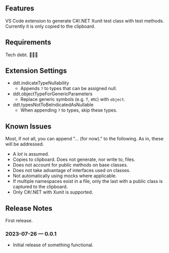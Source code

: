 ## Features

VS Code extension to generate C#/.NET Xunit test class with test methods. Currently it is only copied to the clipboard.

## Requirements

Tech debt. 🤷🏼‍♂️

## Extension Settings

- ddt.indicateTypeNullability
    - Appends `?` to types that can be assigned null.
- ddt.objectTypeForGenericParameters
    - Replace generic symbols (e.g. `T`, etc) with `object`.
- ddt.typesNotToBeIndicatedAsNullable
    - When appending `?` to types, skip these types.

## Known Issues

Most, if not all, you can append "... (for now)." to the following. As in, these will be addressed.

- A _lot_ is assumed.
- Copies to clipboard. Does not generate, nor write to, files.
- Does not account for public methods on base classes.
- Does not take advantage of interfaces used on classes.
- Not automatically using mocks where applicable.
- If multiple namespaces exist in a file, only the last with a public class is captured to the clipboard.
- Only C#/.NET with Xunit is supported.

## Release Notes

First release.

### 2023-07-26 — 0.0.1
- Initial release of something functional.
